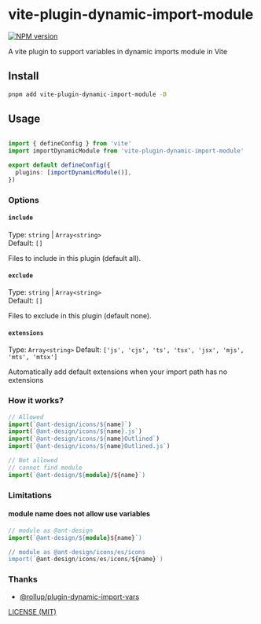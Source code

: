 # vite-plugin-dynamic-import-module

[![NPM version](https://img.shields.io/npm/v/vite-plugin-dynamic-import-module.svg)](https://npmjs.org/package/vite-plugin-dynamic-import-module)


A vite plugin to support variables in dynamic imports module in Vite


## Install

```bash
pnpm add vite-plugin-dynamic-import-module -D
```

## Usage

```typescript

import { defineConfig } from 'vite'
import importDynamicModule from 'vite-plugin-dynamic-import-module'

export default defineConfig({
  plugins: [importDynamicModule()],
})

```


### Options

#### `include`

Type: `string` | `Array<string>`<br>
Default: `[]`

Files to include in this plugin (default all).

#### `exclude`

Type: `string` | `Array<string>`<br>
Default: `[]`

Files to exclude in this plugin (default none).


#### `extensions`

Type: `Array<string>`
Default: `['js', 'cjs', 'ts', 'tsx', 'jsx', 'mjs', 'mts', 'mtsx']`

Automatically add default extensions when your import path has no extensions

### How it works?

```typescript
// Allowed
import(`@ant-design/icons/${name}`)
import(`@ant-design/icons/${name}.js`)
import(`@ant-design/icons/${name}Outlined`)
import(`@ant-design/icons/${name}Outlined.js`)

// Not allowed
// cannot find module
import(`@ant-design/${module}/${name}`)
```

### Limitations

#### module name does not allow use variables

```typescript
// module as @ant-design
import(`@ant-design/${module}${name}`)

// module as @ant-design/icons/es/icons
import(`@ant-design/icons/es/icons/${name}`)
```

### Thanks

- [@rollup/plugin-dynamic-import-vars](https://github.com/rollup/plugins/tree/master/packages/dynamic-import-vars)

[LICENSE (MIT)](/LICENSE)